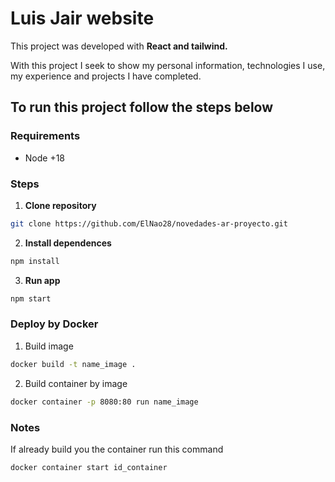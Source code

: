 # Luis Jair website
This project was developed with **React and tailwind.**

With this project I seek to show my personal information, technologies I use, my experience and projects I have completed.

## To run this project follow the steps below

### Requirements

* Node +18


### Steps

1. **Clone repository**

```bash
git clone https://github.com/ElNao28/novedades-ar-proyecto.git
```
2. **Install dependences**
```bash
npm install
```
3. **Run app**
```bash
npm start
```

### Deploy by Docker

1. Build image
```bash
docker build -t name_image .
```

2. Build container by image
```bash
docker container -p 8080:80 run name_image
```
### Notes

If already build you the container run this command

```bash
docker container start id_container
```